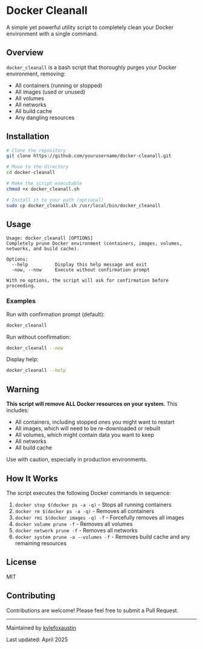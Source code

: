 # Docker Cleanall

A simple yet powerful utility script to completely clean your Docker environment with a single command.

## Overview

`docker_cleanall` is a bash script that thoroughly purges your Docker environment, removing:

- All containers (running or stopped)
- All images (used or unused)
- All volumes
- All networks
- All build cache
- Any dangling resources

## Installation

```bash
# Clone the repository
git clone https://github.com/yourusername/docker-cleanall.git

# Move to the directory
cd docker-cleanall

# Make the script executable
chmod +x docker_cleanall.sh

# Install it to your path (optional)
sudo cp docker_cleanall.sh /usr/local/bin/docker_cleanall
```

## Usage

```
Usage: docker_cleanall [OPTIONS]
Completely prune Docker environment (containers, images, volumes, networks, and build cache).

Options:
  --help          Display this help message and exit
  -now, --now     Execute without confirmation prompt

With no options, the script will ask for confirmation before proceeding.
```

### Examples

Run with confirmation prompt (default):
```bash
docker_cleanall
```

Run without confirmation:
```bash
docker_cleanall --now
```

Display help:
```bash
docker_cleanall --help
```

## Warning

**This script will remove ALL Docker resources on your system.** This includes:

- All containers, including stopped ones you might want to restart
- All images, which will need to be re-downloaded or rebuilt
- All volumes, which might contain data you want to keep
- All networks
- All build cache

Use with caution, especially in production environments.

## How It Works

The script executes the following Docker commands in sequence:

1. `docker stop $(docker ps -a -q)` - Stops all running containers
2. `docker rm $(docker ps -a -q)` - Removes all containers
3. `docker rmi $(docker images -q) -f` - Forcefully removes all images
4. `docker volume prune -f` - Removes all volumes
5. `docker network prune -f` - Removes all networks
6. `docker system prune -a --volumes -f` - Removes build cache and any remaining resources

## License

MIT

## Contributing

Contributions are welcome! Please feel free to submit a Pull Request.

---

Maintained by [kylefoxaustin](https://github.com/kylefoxaustin/docker_cleanall)

Last updated: April 2025

